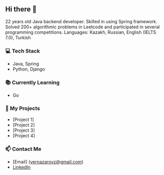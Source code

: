 ## Hi there 👋

22 years old Java backend developer. Skilled in using Spring framework. Solved 200+ algorithmic problems in Leetcode and participated in several programming competitions. Languages: Kazakh, Russian, English (IELTS 7.0), Turkish

### 💻 Tech Stack

- Java, Spring
- Python, Django

### 📚 Currently Learning

- Go

### 🔭 My Projects

- [Project 1]
- [Project 2]
- [Project 3]
- [Project 4]

### 📫 Contact Me

- [Email] (yernazarovz@gmail.com)
- [LinkedIn](https://www.linkedin.com/in/zhandos-yernazarov-b739801a7/)
